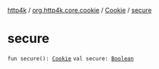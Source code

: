 [http4k](../../index.md) / [org.http4k.core.cookie](../index.md) / [Cookie](index.md) / [secure](./secure.md)

# secure

`fun secure(): `[`Cookie`](index.md)
`val secure: `[`Boolean`](https://kotlinlang.org/api/latest/jvm/stdlib/kotlin/-boolean/index.html)